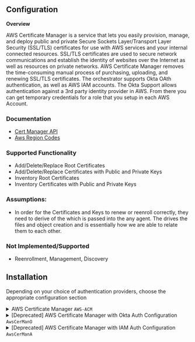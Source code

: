 ## **Configuration**

**Overview**

AWS Certificate Manager is a service that lets you easily provision, manage, and deploy public and private Secure Sockets Layer/Transport Layer Security (SSL/TLS) certificates for use with AWS services and your internal connected resources. SSL/TLS certificates are used to secure network communications and establish the identity of websites over the Internet as well as resources on private networks. AWS Certificate Manager removes the time-consuming manual process of purchasing, uploading, and renewing SSL/TLS certificates.  The orchestrator supports Okta OAth authentication, as well as AWS IAM accounts. The Okta Support allows authentication against a 3rd party identity provider in AWS.  From there you can get temporary credentials for a role that you setup in each AWS Account. 

### Documentation

- [Cert Manager API](https://docs.aws.amazon.com/acm/latest/userguide/sdk.html)
- [Aws Region Codes](https://docs.aws.amazon.com/AmazonRDS/latest/UserGuide/Concepts.RegionsAndAvailabilityZones.html)

### Supported Functionality
- Add/Delete/Replace Root Certificates
- Add/Delete/Replace Certificates with Public and Private Keys
- Inventory Root Certificates
- Inventory Certificates with Public and Private Keys

### Assumptions:
- In order for the Certificates and Keys to renew or reenroll correctly, they need to derive of the <alias> which is passed into the any agent.  The <alias> drives the files and object creation and is essentially how we are able to relate them to each other.

### Not Implemented/Supported
- Reenrollment, Management, Discovery

## **Installation**
Depending on your choice of authentication providers, choose the appropriate configuration section
<details>
<summary>AWS Certificate Manager <code>AWS-ACM</code></summary>

### AWS Setup
Options for authenticating:
1. Okta or other OAuth configuration (refer to `AwsCerManO` below)
2. IAM User Auth configuration (refer to `AwsCerManA` below)
3. EC2 Role Auth or other default method supported by the [AWS SDK](https://docs.aws.amazon.com/sdk-for-net/v3/developer-guide/creds-assign.html)

As one option for #3, to set up Role Auth for an EC2 instance, follow the steps below. Note, this applies specifically __when the orchestrator is running `ACM-AWS` inside of an EC2 instance__.
1. Assign or note the existing IAM Role assigned to the EC2 instance running
2. Make sure that role has access to ACM
3. When configuring the `AWS-ACM` store, do not select either IAM or OAuth methods in the store's settings. This will make it use the AWS SDK to lookup EC2 credentials.

<details>
<summary><code>AWS-ACM</code> Cert Store Type and Cert Store Setup</summary>

Cert Store Type Settings
===============
**Basic Settings:**

CONFIG ELEMENT | VALUE | DESCRIPTION
--|--|--
Name | AWS Certificate Manager | Display name for the store type (may be customized)
Short Name| AWS-ACM | Short display name for the store type
Custom Capability | N/A | Store type name orchestrator will register with. Check the box to allow entry of value
Supported Job Types | Inventory, Add, Remove | Job types the extension supports
Needs Server | Checked | Determines if a target server name is required when creating store
Blueprint Allowed | Checked | Determines if store type may be included in an Orchestrator blueprint
Uses PowerShell | Unchecked | Determines if underlying implementation is PowerShell
Requires Store Password	| Unchecked | Determines if a store password is required when configuring an individual store.
Supports Entry Password	| Unchecked | Determines if an individual entry within a store can have a password.


**Advanced Settings:**

CONFIG ELEMENT | VALUE | DESCRIPTION
--|--|--
Store Path Type	| Freeform | Determines what restrictions are applied to the store path field when configuring a new store.
Store Path Value | N/A | This is reserved for the AWS Account Id when setting up the store.
Supports Custom Alias | Optional | Determines if an individual entry within a store can have a custom Alias.
Private Keys | Required | This determines if Keyfactor can send the private key associated with a certificate to the store.
PFX Password Style | Default or Custom | "Default" - PFX password is randomly generated, "Custom" - PFX password may be specified when the enrollment job is created (Requires the *Allow Custom Password* application setting to be enabled.)

**Custom Fields:**

Custom fields operate at the certificate store level and are used to control how the orchestrator connects to the remote
target server containing the certificate store to be managed

Name|Display Name|Type|Default Value|Depends On|Required|Description
---|---|---|---|---|---|---
UseOAuth | Use OAuth 2.0 Provider | boolean | False | N/A | Yes | A switch to enable the store to use an OAuth provider workflow to authenticate with AWS ACM
UseIAM | Use IAM User Auth | boolean | False | N/A | Yes | A switch to enable the store to use IAM User auth to assume a role when authenticating with AWS ACM
OAuthScope | OAuth Scope | string | N/A | Use OAuth 2.0 Provider | No | This is the OAuth Scope needed for Okta OAuth, defined in Okta
OAuthGrantType | OAuth Grant Type | string | client_credentials | Use OAuth 2.0 Provider | No | In OAuth 2.0, the term “grant type” refers to the way an application gets an access token. In Okta this is `client_credentials`
OAuthUrl | OAuth URL | string | https://***/oauth2/default/v1/token | Use OAuth 2.0 Provider | No | The URL to request a token from your OAuth Provider. Fill this out with the correct URL.
OAuthAssumeRole | AWS Role to Assume (OAuth) | string | N/A | Use OAuth 2.0 Provider | No | The AWS Role to assume after getting an OAuth token.
IAMAssumeRole | AWS Role to Assume (IAM) | string | N/A | Use IAM User Auth | No | The AWS Role to assume as the IAM User.


**Entry Parameters:**

Entry parameters are inventoried and maintained for each entry within a certificate store.
They are typically used to support binding of a certificate to a resource.

While `AWS Region` can be set to multiple choice as noted below, you will need to list all regions you want available for adding certificates.
You can instead make this a String type in order to allow the region to be specified later without knowing all valid regions now.

Name|Display Name| Type|Default Value|Required When|Description
---|---|---|---|---|---
AWS Region | AWS Region | Multiple Choice | us-east-1 | Adding | When adding, this is the Region that the Certificate will be added to.



Cert Store Settings
===============
| Name | Value | Description |
| ----------- | ----------- | ----------- |
| Client Machine | AWS Account ID | This is the AWS Account ID that will be used for access. This will dictate what certificates are usable by the orchestrator. |
| User Name | See Below | See Below |
| Password | See Below | See Below |
| Store Path | us-east-1,us-east-2,...,etc. | The AWS Region, or a comma-separated list of multiple regions, the store will operate in. |
| Use OAuth 2.0 Provider | Use an OAuth provider to authenticate with AWS | Set to true to enable OAuth usage and display additional OAuth fields |
| Use IAM User Auth | Use an IAM user's credentials to assume a role | Set to true to enable IAM user auth and the IAM Account ID field. |
| OAuth Scope | Look in OAuth provider for Scope | Displayed and required when using OAuth 2.0 Provider. OAuth scope setup in the Okta Application or other OAuth provider |
| OAuth Grant Type | client_credentials | Displayed and required when using OAuth 2.0 Provider. This may vary depending on Okta setup but will most likely be this value. |
| OAuth URL | https://***/oauth2/default/v1/token | Displayed and required when using OAuth 2.0 Provider. URL to request token from OAuth provider. Example given is for an Okta token. |
| AWS Role to Assume (OAuth) | AWS Role | Displayed and required when using OAuth 2.0 Provider. This Role is assumed after getting an OAuth token. |
| AWS Role to Assume (IAM) | AWS Role | Displayed and required when using IAM User Auth. This Role is assumed with the IAM credentials. |

The User Name and Password fields are used differently based on the auth method you intend to use. The three options for auth are IAM User, OAuth, or default auth.

| Auth Method | Field | Value |
| - | - | - |
| IAM User | User Name | Set to the IAM User's AWS `Access Key` |
| IAM User | Password | Set to the IAM User's AWS `Access Secret` |
| OAuth 2.0 | User Name | Set to the OAuth `Client ID` |
| OAuth 2.0 | Password | Set to the OAuth `Client Secret` |
| Default (SDK) | User Name | No Value |
| Default (SDK) | Password | No Value |

</details>
</details>

<details>
<summary>[Deprecated] AWS Certificate Manager with Okta Auth Configuration <code>AwsCerManO</code></summary>

### AWS Setup
1. A 3rd party [identity provider](https://docs.aws.amazon.com/IAM/latest/UserGuide/id_roles_providers_create_oidc.html) similar to [this](/Images/AWSIdentityProvider.gif) needs to be setup in AWS for each account.
2. An Aws [Role](https://docs.aws.amazon.com/IAM/latest/UserGuide/id_roles_create_for-user.html) similar to [this](/Images/AWSRole1.gif) needs Added for each AWS account.
3. Ensure the [trust relationship](https://docs.aws.amazon.com/directoryservice/latest/admin-guide/edit_trust.html) is setup for that role.  Should  look like [this](/Images/AWSRole2.gif).

### OKTA Setup
1. Ensure your Authorization Server Is Setup in OKTA.  Here is a [sample](/Images/OktaSampleAuthorizationServer.gif).
2. Ensure the appropriate scopes are setup in Okta.  Here is a [sample](/Images/OktaSampleAuthorizationServer-scopes.gif).
3. Setup an Okta App with similar settings to [this](/Images/OktaApp1.gif) and [this](/Images/OktaApp2.gif).


<details>
<summary><code>AwsCerManO</code> Cert Store Type and Cert Store Setup</summary>

Cert Store Type Settings
===============
**Basic Settings:**

CONFIG ELEMENT | VALUE | DESCRIPTION
--|--|--
Name | Any Custom Name | Display name for the store type (may be customized)
Short Name| AWSCerManO | Short display name for the store type
Custom Capability | N/A | Store type name orchestrator will register with. Check the box to allow entry of value
Supported Job Types | Inventory, Add, Remove | Job types the extension supports
Needs Server | Checked | Determines if a target server name is required when creating store
Blueprint Allowed | Checked | Determines if store type may be included in an Orchestrator blueprint
Uses PowerShell | Unchecked | Determines if underlying implementation is PowerShell
Requires Store Password	| Unchecked | Determines if a store password is required when configuring an individual store.
Supports Entry Password	| Unchecked | Determines if an individual entry within a store can have a password.


**Advanced Settings:**

CONFIG ELEMENT | VALUE | DESCRIPTION
--|--|--
Store Path Type	| Freeform | Determines what restrictions are applied to the store path field when configuring a new store.
Store Path Value | N/A | This is reserved for the AWS Account Id when setting up the store.
Supports Custom Alias | Optional | Determines if an individual entry within a store can have a custom Alias.
Private Keys | Optional | This determines if Keyfactor can send the private key associated with a certificate to the store.
PFX Password Style | Default or Custom | "Default" - PFX password is randomly generated, "Custom" - PFX password may be specified when the enrollment job is created (Requires the *Allow Custom Password* application setting to be enabled.)

**Custom Fields:**

Custom fields operate at the certificate store level and are used to control how the orchestrator connects to the remote
target server containing the certificate store to be managed

Name|Display Name|Type|Default Value / Options|Required|Description
---|---|---|---|---|---
scope | Okta OAuth Scope | string | N/A | Yes | This is the OAuth Scope needed for Okta OAuth, defined in Okta
grant_type | Okta OAuth Grant Type | string | N/A | Yes | In OAuth 2.0, the term “grant type” refers to the way an application gets an access token. In Okta this is `client_credentials`
oauthpath | OKTA OAuth Path | string | /oauth2/default/v1/token | Yes | In path to the OAuth Server.  It will Default to the Default Server.  If you use something outside of the Default, change this.
awsrole | AWS Assume Identity Role | string | N/A | Yes | This role has to be created in AWS IAM so you can assume an identity and get temp credentials
awsregions | AWS Regions | string | N/A | Yes | This will be the list of regions for the account the store iterates through when doing inventory.


**Entry Parameters:**

Entry parameters are inventoried and maintained for each entry within a certificate store.
They are typically used to support binding of a certificate to a resource.

Name|Display Name| Type|Default Value|Required When|Description
---|---|---|---|---|---
AWS Region | AWS Region | Multiple Choice | us-east-1 | Adding | When enrolling, this is the Region that the Certificate will be enrolled to.



Cert Store Settings
===============
| Number | Name | Value | Description |
| ----------- | ----------- | ----------- | ----------- |
| 0 | Client Machine | URL for Okta Application | This is the application setup in Okta with Key and Secret |
| 0 | User Name | Okta Key | Obtained from the Okta application |
| 0 | Password | Okta Secret | Obtained from the Okta application |
| 1 | Store Path | AWS Account Number | Unique account number obtained from AWS |
| 2 | Okta OAuth Scope | Look in Okta Setup for Scope | OAuth scope setup in the Okta Application |
| 3 | Okta OAuth Grant Type | client_credentials | This may vary depending on Okta setup but will most likely be this value. |
| 4 | OKTA OAuth Path | oauthpath | In path to the OAuth Server.  It will Default to the Default Server.  If you use something outside of the Default, change this. |
| 5 | AWS Assume Identity Role | Whatever Role is setup in AWS | Role must allow a third identity provider in AWS with AWS Cert Manager full access. |
| 6 | AWS Regions | us-east-1,us-east-2... | List of AWS Regions you want to inventory for the account above. |
| 7 | Store Password | No Password Needed for this | Set to no password needed. |



</details>
</details>

<details>
	<summary>[Deprecated] AWS Certificate Manager with IAM Auth Configuration <code>AwsCerManA</code></summary>

### AWS Setup
1. An Aws [Role](https://docs.aws.amazon.com/IAM/latest/UserGuide/id_roles_create_for-user.html) Needs Added for the permissions you want to grant, see [sample](/Images/AWSRole1.gif).
2. A [Trust Relationship](https://docs.aws.amazon.com/directoryservice/latest/admin-guide/edit_trust.html) is setup for that role.  Should look like something like [this](/Images/AssumeRoleTrust.gif).
3. AWS does not support programmatic access for AWS SSO accounts. The account used here must be a [standard AWS IAM User](/Images/UserAccount.gif) with an Access Key credential type.


<details>
<summary><code>AwsCerManA</code> Cert Store Type and Cert Store Setup</summary>

Cert Store Type Settings
===============
**Basic Settings:**

CONFIG ELEMENT | VALUE | DESCRIPTION
--|--|--
Name | Any Custom Name | Display name for the store type (may be customized)
Short Name| AWSCerManA | Short display name for the store type
Custom Capability | N/A | Store type name orchestrator will register with. Check the box to allow entry of value
Supported Job Types | Inventory, Add, Remove | Job types the extension supports
Needs Server | Checked | Determines if a target server name is required when creating store
Blueprint Allowed | Checked | Determines if store type may be included in an Orchestrator blueprint
Uses PowerShell | Unchecked | Determines if underlying implementation is PowerShell
Requires Store Password	| Unchecked | Determines if a store password is required when configuring an individual store.
Supports Entry Password	| Unchecked | Determines if an individual entry within a store can have a password.

**Advanced Settings:**

CONFIG ELEMENT | VALUE | DESCRIPTION
--|--|--
Store Path Type	| Freeform | Determines what restrictions are applied to the store path field when configuring a new store.
Store Path Value | N/A | This is reserved for the AWS Account Id when setting up the store.
Supports Custom Alias | Optional | Determines if an individual entry within a store can have a custom Alias.
Private Keys | Optional | This determines if Keyfactor can send the private key associated with a certificate to the store.
PFX Password Style | Default or Custom | "Default" - PFX password is randomly generated, "Custom" - PFX password may be specified when the enrollment job is created (Requires the *Allow Custom Password* application setting to be enabled.)


**Custom Fields:**

Custom fields operate at the certificate store level and are used to control how the orchestrator connects to the remote
target server containing the certificate store to be managed

Name|Display Name|Type|Default Value / Options|Required|Description
---|---|---|---|---|---
awsrole | AWS Assume Identity Role | string | N/A | Yes | This role has to be created in AWS IAM so you can assume an identity and get temp credentials
awsregions | AWS Regions | string | N/A | Yes | This will be the list of regions for the account the store iterates through when doing inventory.


**Entry Parameters:**

Entry parameters are inventoried and maintained for each entry within a certificate store.
They are typically used to support binding of a certificate to a resource.

Name|Display Name| Type|Default Value|Required When|Description
---|---|---|---|---|---
AWS Region | AWS Region | Multiple Choice | us-east-1 | Adding | When enrolling, this is the Region that the Certificate will be enrolled to.


Cert Store Settings
===============
| Number | Name | Value | Description |
| ----------- | ----------- | ----------- | ----------- |
| 0 | Client Machine | Custom | Value is not used, choose any identifier |
| 1 | Store Path | AWS Account Number | Unique account number obtained from AWS |
| 2 | AWS Assume Identity Role | Whatever Role is setup in AWS | Role must allow a third identity provider in AWS with AWS Cert Manager full access. |
| 3 | AWS Regions | us-east-1,us-east-2... | List of AWS Regions you want to inventory for the account above. |
| 4 | User Name | IAM Access Key | Obtained from AWS |
| 5 | Password | IAM Access Secret | Obtained from the AWS |


</details>
</details>
